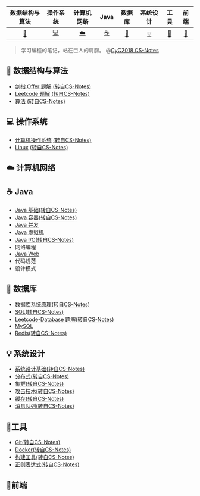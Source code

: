 |           数据结构与算法           |  操作系统  | 计算机网络 |   Java   |    数据库     | 系统设计 |   工具   |   前端   |
| :--------------------------------: | :--------: | :--------: | :------: | :-----------: | :------: | :------: | :------: |
| [:rocket:](#rocket-数据结构与算法) | [:computer:](#computer-操作系统) |  [:cloud:](#cloud-计算机网络)   | [:coffee:](#coffee-Java) | [:floppy_disk:](#floppy_disk-数据库) |  [:bulb:](#bulb-系统设计)  | [:hammer:](#hammer-工具) | [:art:](#art-前端)​ |

>   学习编程的笔记，站在巨人的肩膀。 @[CyC2018 CS-Notes](https://github.com/CyC2018/CS-Notes)
>

## :rocket: ​数据结构与算法

- [剑指 Offer 题解](https://github.com/CyC2018/CS-Notes/blob/master/docs/notes/剑指%20offer%20题解.md)  [(转自CS-Notes)](https://github.com/CyC2018/CS-Notes)
- [Leetcode 题解](https://github.com/CyC2018/CS-Notes/blob/master/docs/notes/Leetcode%20题解.md)   [(转自CS-Notes)](https://github.com/CyC2018/CS-Notes)
- [算法](https://github.com/CyC2018/CS-Notes/blob/master/docs/notes/算法.md)  [(转自CS-Notes)](https://github.com/CyC2018/CS-Notes)

## :computer: 操作系统

- [计算机操作系统](https://github.com/CyC2018/CS-Notes/blob/master/docs/notes/计算机操作系统.md)  [(转自CS-Notes)](https://github.com/CyC2018/CS-Notes)
- [Linux](https://github.com/CyC2018/CS-Notes/blob/master/docs/notes/Linux.md)  [(转自CS-Notes)](https://github.com/CyC2018/CS-Notes)

## :cloud: 计算机网络 

## :coffee: Java

- [Java 基础](https://github.com/CyC2018/CS-Notes/blob/master/docs/notes/Java%20基础.md)[(转自CS-Notes)](https://github.com/CyC2018/CS-Notes)
- [Java 容器](https://github.com/CyC2018/CS-Notes/blob/master/docs/notes/Java%20容器.md)[(转自CS-Notes)](https://github.com/CyC2018/CS-Notes)
- [Java 并发](./Java/3.Java%20并发/readme.md)
- [Java 虚拟机](./Java/Java%20虚拟机/readme.md)
- [Java I/O](https://github.com/CyC2018/CS-Notes/blob/master/docs/notes/Java%20IO.md)[(转自CS-Notes)](https://github.com/CyC2018/CS-Notes)
- 网络编程
- [Java Web](./Java/7.Java%20Web/readme.md)
- 代码规范
- 设计模式

## :floppy_disk: 数据库 

-   [数据库系统原理](https://github.com/CyC2018/CS-Notes/blob/master/docs/notes/数据库系统原理.md)[(转自CS-Notes)](https://github.com/CyC2018/CS-Notes)
-   [SQL](https://github.com/CyC2018/CS-Notes/blob/master/docs/notes/SQL.md)[(转自CS-Notes)](https://github.com/CyC2018/CS-Notes)
-   [Leetcode-Database 题解](https://github.com/CyC2018/CS-Notes/blob/master/docs/notes/Leetcode-Database%20题解.md)[(转自CS-Notes)](https://github.com/CyC2018/CS-Notes)
-   [MySQL](./数据库/MySQL/readme.md)
-   [Redis](https://github.com/CyC2018/CS-Notes/blob/master/docs/notes/Redis.md)[(转自CS-Notes)](https://github.com/CyC2018/CS-Notes)

## :bulb: 系统设计 

- [系统设计基础](https://github.com/CyC2018/CS-Notes/blob/master/docs/notes/系统设计基础.md)[(转自CS-Notes)](https://github.com/CyC2018/CS-Notes)
- [分布式](https://github.com/CyC2018/CS-Notes/blob/master/docs/notes/分布式.md)[(转自CS-Notes)](https://github.com/CyC2018/CS-Notes)
- [集群](https://github.com/CyC2018/CS-Notes/blob/master/docs/notes/集群.md)[(转自CS-Notes)](https://github.com/CyC2018/CS-Notes)
- [攻击技术](https://github.com/CyC2018/CS-Notes/blob/master/docs/notes/攻击技术.md)[(转自CS-Notes)](https://github.com/CyC2018/CS-Notes)
- [缓存](https://github.com/CyC2018/CS-Notes/blob/master/docs/notes/缓存.md)[(转自CS-Notes)](https://github.com/CyC2018/CS-Notes)
- [消息队列](https://github.com/CyC2018/CS-Notes/blob/master/docs/notes/消息队列.md)[(转自CS-Notes)](https://github.com/CyC2018/CS-Notes)

## :hammer: ​工具 

- [Git](https://github.com/CyC2018/CS-Notes/blob/master/docs/notes/Git.md)[(转自CS-Notes)](https://github.com/CyC2018/CS-Notes)
- [Docker](https://github.com/CyC2018/CS-Notes/blob/master/docs/notes/Docker.md)[(转自CS-Notes)](https://github.com/CyC2018/CS-Notes)
- [构建工具](https://github.com/CyC2018/CS-Notes/blob/master/docs/notes/构建工具.md)[(转自CS-Notes)](https://github.com/CyC2018/CS-Notes)
- [正则表达式](https://github.com/CyC2018/CS-Notes/blob/master/docs/notes/正则表达式.md)[(转自CS-Notes)](https://github.com/CyC2018/CS-Notes)

## :art:前端